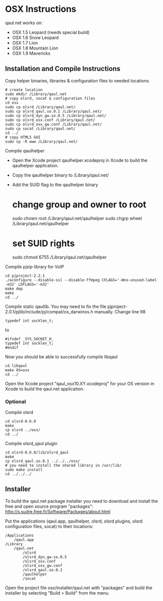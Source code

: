 OSX Instructions
================

qaul.net works on:
* OSX 1.5 Leopard (needs special build)
* OSX 1.6 Snow Leopard
* OSX 1.7 Lion
* OSX 1.8 Mountain Lion
* OSX 1.9 Mavericks


Installation and Compile Instructions
--------------------------------------

Copy helper binaries, libraries & configuration files to needed locations

    # create location
    sudo mkdir /Library/qaul.net
    # copy olsrd, socat & configuration files
    cd osx
    sudo cp olsrd /Library/qaul.net/
    sudo cp olsrd_qaul.so.0.1 /Library/qaul.net/
    sudo cp olsrd_dyn_gw.so.0.5 /Library/qaul.net/
    sudo cp olsrd_osx.conf /Library/qaul.net/
    sudo cp olsrd_osx_gw.conf /Library/qaul.net/
    sudo cp socat /Library/qaul.net/
    cd ../
    # copy HTML5 GUI
    sudo cp -R www /Library/qaul.net/


Compile qaulhelper
* Open the Xcode project qaulhelper.xcodeproj in Xcode to build the qaulhelper application.
* Copy the qaulhelper binary to /Library/qaul.net/
* Add the SUID flag to the qaulhelper binary

    # change group and owner to root
    sudo chown root /Library/qaul.net/qaulhelper
    sudo chgrp wheel /Library/qaul.net/qaulhelper
    # set SUID rights
    sudo chmod 6755 /Library/qaul.net/qaulhelper
    

Compile pjsip library for VoIP

    cd pjproject-2.2.1
    ./aconfigure --disable-ssl --disable-ffmpeg CFLAGS='-Wno-unused-label -m32' LDFLAGS='-m32'
    make dep
    make
    cd ../

Compile static qaullib. 
You may need to fix the file pjproject-2.0.1/pjlib/include/pj/compat/os_darwinos.h manually.
Change line 98

    typedef int socklen_t;
    
to
   
    #ifndef _SYS_SOCKET_H_
    typedef int socklen_t;
    #endif

Now you should be able to successfully compile libqaul   

    cd libqaul
    make OS=osx
    cd ../

Open the Xcode project "qaul_osx10.XY.xcodeproj" for your OS version in Xcode to build the qaul.net 
application.


### Optional

Compile olsrd

    cd olsrd-0.6.0
    make
    cp olsrd ../osx/
    cd ../

Compile olsrd_qaul plugin

    cd olsrd-0.6.0/lib/olsrd_qaul
    make
    cp olsrd_qaul.so.0.1 ../../../osx/
    # you need to install the shared library in /usr/lib/
    sudo make install
    cd ../../../
    

Installer
---------

To build the qaul.net package installer you need to download and install the free and
open source program "packages":
http://s.sudre.free.fr/Software/Packages/about.html

Put the applications (qaul.app, qaulhelper, olsrd, olsrd plugins, olsrd configuration 
files, socat) to their locations:

    /Applications
        /qaul.app
    /Library
        /qaul.net
            /olsrd
            /olsrd_dyn_gw.so.0.5
            /olsrd_osx.conf
            /olsrd_osx_gw.conf
            /olsrd_qaul.so.0.1
            /qaulhelper
            /socat

Open the project file osx/installer/qaul.net with "packages" and build the installer 
by selecting "Build > Build" from the menu.
